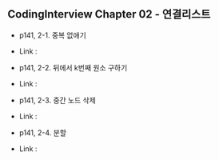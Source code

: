
## CodingInterview Chapter 02 - 연결리스트

  - p141, 2-1. 중복 없애기
  - Link :

  - p141, 2-2. 뒤에서 k번째 원소 구하기
  - Link :

  - p141, 2-3. 중간 노드 삭제
  - Link :

  - p141, 2-4. 분할
  - Link :

